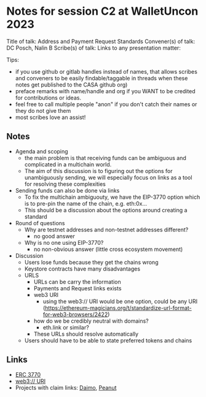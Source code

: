 # Notes for session C2 at WalletUncon 2023

Title of talk: Address and Payment Request Standards
Convener(s) of talk: DC Posch, Nalin B 
Scribe(s) of talk:
Links to any presentation matter:

Tips:
- if you use github or gitlab handles instead of names, that allows scribes and conveners to be easily findable/taggable in threads when these notes get published to the CASA github org)
- preface remarks with name/handle and org if you WANT to be credited for contributions or ideas. 
- feel free to call multiple people "anon" if you don't catch their names or they do not give them
- most scribes love an assist!

## Notes

- Agenda and scoping
    - the main problem is that receiving funds can be ambiguous and complicated in a multichain world. 
    - The aim of this discussion is to figuring out the options for unambiguously sending, we will especially focus on links as a tool for resolving these complexities
- Sending funds can also be done via links
    - To fix the multichain ambiguouty, we have the EIP-3770 option which is to pre-pin the name of the chain, e.g. eth:0x...
    - This should be a discussion about the options around creating a standard
- Round of questions
    - Why are testnet addresses and non-testnet addresses different?
        - no good answer
    - Why is no one using EIP-3770?
        - no non-obvious answer (little cross ecosystem movement)
- Discussion
    - Users lose funds because they get the chains wrong
    - Keystore contracts have many disadvantages
    - URLS
        - URLs can be carry the information
        - Payments and Request links exists
        - web3 URI
            - using the web3:// URI would be one option, could be any URI (https://ethereum-magicians.org/t/standardize-url-format-for-web3-browsers/2422)
        - how do we be credibly neutral with domains?
            - eth.link or similar?
        - These URLs should resolve automatically
    - Users should have to be able to state preferred tokens and chains 


## Links

- [ERC 3770](https://eips.ethereum.org/EIPS/eip-3770)
- [web3:// URI](https://ethereum-magicians.org/t/standardize-url-format-for-web3-browsers/2422)
- Projects with claim links: [Daimo](https://daimo.com), [Peanut](https://peanut.to)